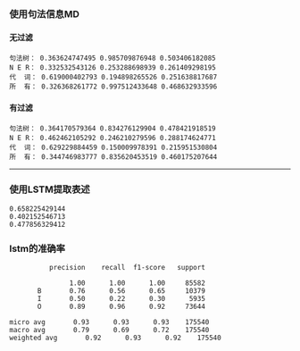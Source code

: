 ### 使用句法信息MD

#### 无过滤
    
    句法树： 0.363624747495 0.985709876948 0.503406182085
    N E R： 0.332532543126 0.253288698939 0.261409298195
    代  词： 0.619000402793 0.194898265526 0.251638817687
    所  有： 0.326368261772 0.997512433648 0.468632933596
    
    
#### 有过滤

    句法树： 0.364170579364 0.834276129904 0.478421918519
    N E R： 0.462462105292 0.246210279596 0.288174624771
    代  词： 0.629229884459 0.150009978391 0.215951530804
    所  有： 0.344746983777 0.835620453519 0.460175207644

---

    
### 使用LSTM提取表述

    0.658225429144
    0.402152546713
    0.477856329412      
    
   
### lstm的准确率

              precision    recall  f1-score   support

                   1.00      1.00      1.00     85582
           B       0.76      0.56      0.65     10379
           I       0.50      0.22      0.30      5935
           O       0.89      0.96      0.92     73644

    micro avg       0.93      0.93      0.93    175540
    macro avg       0.79      0.69      0.72    175540
    weighted avg       0.92      0.93      0.92    175540